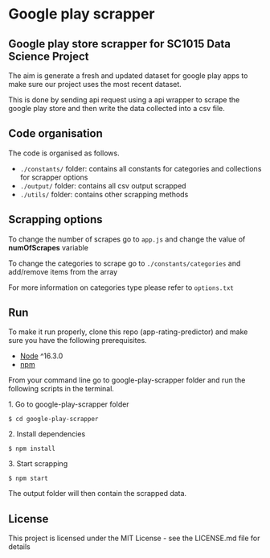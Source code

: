 # Google play scrapper

## Google play store scrapper for SC1015 Data Science Project

The aim is generate a fresh and updated dataset for google play apps to make sure our project uses the most recent dataset.

This is done by sending api request using a api wrapper to scrape the google play store and then write the data collected into a csv file.

## Code organisation

The code is organised as follows.

- `./constants/` folder: contains all constants for categories and collections for scrapper options
- `./output/` folder: contains all csv output scrapped
- `./utils/` folder: contains other scrapping methods

## Scrapping options

To change the number of scrapes go to `app.js` and change the value of **numOfScrapes** variable

To change the categories to scrape go to `./constants/categories` and add/remove items from the array

For more information on categories type please refer to `options.txt`

## Run

To make it run properly, clone this repo (app-rating-predictor) and make sure you have the following prerequisites.

- [Node](https://nodejs.org/en/download/) ^16.3.0
- [npm](https://nodejs.org/en/download/package-manager/)

From your command line go to google-play-scrapper folder and run the following scripts in the terminal.

1\. Go to google-play-scrapper folder

```terminal
$ cd google-play-scrapper
```

2\. Install dependencies

```terminal
$ npm install
```

3\. Start scrapping

```terminal
$ npm start
```

The output folder will then contain the scrapped data.

## License

This project is licensed under the MIT License - see the LICENSE.md file for details

